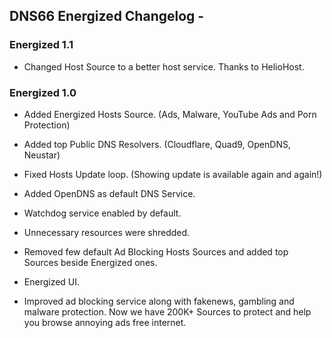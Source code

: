 ## DNS66 Energized Changelog -

### Energized 1.1

- Changed Host Source to a better host service. Thanks to HelioHost.

### Energized 1.0

- Added Energized Hosts Source. (Ads, Malware, YouTube Ads and Porn Protection)

- Added top Public DNS Resolvers. (Cloudflare, Quad9, OpenDNS, Neustar)
  
- Fixed Hosts Update loop. (Showing update is available again and again!)
 
- Added OpenDNS as default DNS Service.

- Watchdog service enabled by default.
 
- Unnecessary resources were shredded.
 
- Removed few default Ad Blocking Hosts Sources and added top Sources beside Energized ones.
 
- Energized UI.
 
- Improved ad blocking service along with fakenews, gambling and malware protection. Now we have 200K+ Sources to protect and help you browse annoying ads free internet.
